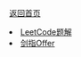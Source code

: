 <p> <a href="../README.md">返回首页</a></p>

<div>
  <li><a href="./notes/LeetCode.md">LeetCode题解</a> </li>
  <li><a href="./notes/剑指Offer.md">剑指Offer</a> </li>
</div>